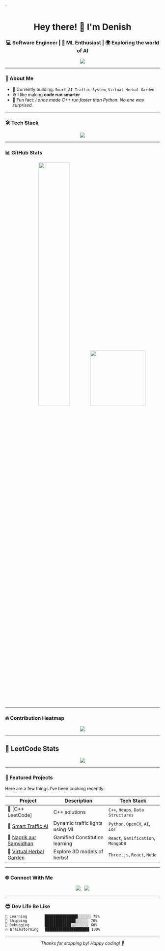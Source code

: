 `<!-- Profile README for Denishhthemenace -->

<h1 align="center">Hey there! 👋 I'm Denish</h1>
<h3 align="center">💻 Software Engineer | 🧠 ML Enthusiast | 🌍 Exploring the world of AI</h3>

<p align="center">
  <img src="https://readme-typing-svg.demolab.com?font=Fira+Code&size=20&pause=1000&center=true&vCenter=true&width=440&lines=Code.+Commit.+Conquer.;Front-end+%2B+Back-end+Ninja.;CSE+%40+AEC+Guwahati" />
</p>


---

### 🧠 About Me

- 🔭 Currently building: `Smart AI Traffic System`, `Virtual Herbal Garden`
- ⚙️ I like making **code run smarter**
- 🧠 Fun fact: *I once made C++ run faster than Python. No one was surprised.*

---

### 🛠️ Tech Stack

<p align="center">
  <img src="https://skillicons.dev/icons?i=cpp,java,python,php,css,html,c,js,nodejs,git,github,vscode,mysql,mongodb" />
</p>

---

### 📊 GitHub Stats

<p align="center">
  <img src="https://github-readme-stats.vercel.app/api?username=Denishhthemenace&show_icons=true&theme=tokyonight&hide_border=true" width="45%"/>
  <img src="https://github-readme-stats.vercel.app/api/top-langs/?username=denishhthemenace&layout=compact&theme=tokyonight&langs_count=6" height="180em" />
</p>

---

### 🔥 Contribution Heatmap

<p align="center">
  <img src="https://github-readme-activity-graph.vercel.app/graph?username=Denishhthemenace&theme=tokyo-night&area=true" />
</p>

---

## 🧠 LeetCode Stats

<p align="center">
  <img src="https://leetcard.jacoblin.cool/anarchy043?theme=dark&font=Fira+Code" />
</p>

---

### 🚀 Featured Projects

Here are a few things I've been cooking recently:

| Project | Description | Tech Stack |
|--------|-------------|------------|
| 🔗 [C++ LeetCode] | C++ solutions | `C++`, `Heaps`, `Data Structures` |
| 🔗 [Smart Traffic AI](#) | Dynamic traffic lights using ML | `Python`, `OpenCV`, `AI`, `IoT` |
| 🔗 [Nagrik aur Samvidhan](#) | Gamified Constitution learning | `React`, `Gamification`, `MongoDB` |
| 🔗 [Virtual Herbal Garden](#) | Explore 3D models of herbs! | `Three.js`, `React`, `Node` |

---

### 🌐 Connect With Me

<p align="center">
  <a href="https://www.linkedin.com/in/syed-denish-ahmed/" target="_blank">
    <img src="https://img.shields.io/badge/LinkedIn-0A66C2?style=for-the-badge&logo=linkedin&logoColor=white" />
  </a>
  &nbsp;
  <a href="mailto:syeddenishahmed@gmail.com">
    <img src="https://img.shields.io/badge/Gmail-EA4335?style=for-the-badge&logo=gmail&logoColor=white" />
  </a>

</p>

---

### 😎 Dev Life Be Like

```text
🌱 Learning        ███████████████░░░░░░ 75%
🚀 Shipping        ██████████████░░░░░░ 70%
🧠 Debugging       ████████████░░░░░░░░ 60%
🔥 Brainstorming   ████████████████████ 100%

```
---

<p align="center">
  <i>Thanks for stopping by! Happy coding! 🚀</i>
</p>

